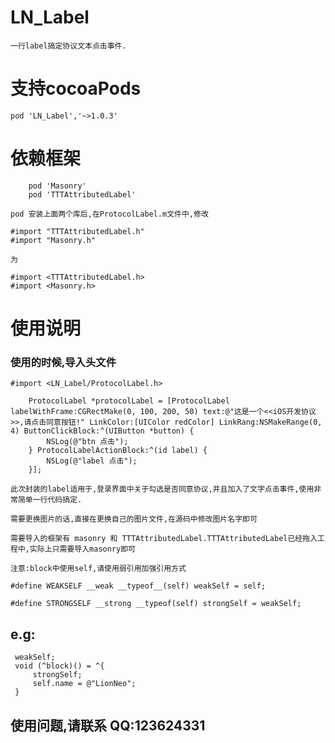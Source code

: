 
# LN_Label
    一行label搞定协议文本点击事件.
    
# 支持cocoaPods 
    pod 'LN_Label','~>1.0.3'
# 依赖框架
```
    pod 'Masonry' 
    pod 'TTTAttributedLabel'
```    
    pod 安装上面两个库后,在ProtocolLabel.m文件中,修改
    
 ```   
#import "TTTAttributedLabel.h"
#import "Masonry.h"
 ```
    为
 ```   
#import <TTTAttributedLabel.h>
#import <Masonry.h>
 ```   
# 使用说明

   ### 使用的时候,导入头文件
    #import <LN_Label/ProtocolLabel.h>
```
    ProtocolLabel *protocolLabel = [ProtocolLabel labelWithFrame:CGRectMake(0, 100, 200, 50) text:@"这是一个<<iOS开发协议>>,请点击同意按钮!" LinkColor:[UIColor redColor] LinkRang:NSMakeRange(0, 4) ButtonClickBlock:^(UIButton *button) {
        NSLog(@"btn 点击");
    } ProtocolLabelActionBlock:^(id label) {
        NSLog(@"label 点击");
    }];
```
    
    此次封装的label适用于,登录界面中关于勾选是否同意协议,并且加入了文字点击事件,使用非常简单一行代码搞定.
    
    需要更换图片的话,直接在更换自己的图片文件,在源码中修改图片名字即可
    
    需要导入的框架有 masonry 和 TTTAttributedLabel.TTTAttributedLabel已经拖入工程中,实际上只需要导入masonry即可
    
    注意:block中使用self,请使用弱引用加强引用方式
```
#define WEAKSELF __weak __typeof__(self) weakSelf = self;

#define STRONGSELF __strong __typeof(self) strongSelf = weakSelf;
```
## e.g:
   ``` 
    weakSelf;
    void (^block)() = ^{
        strongSelf;
        self.name = @"LionNeo";
    }
   ```
    
## 使用问题,请联系 QQ:123624331
     

